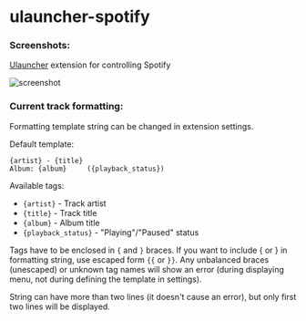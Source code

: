 # ulauncher-spotify
### Screenshots:
[Ulauncher](https://ulauncher.io/) extension for controlling Spotify

![screenshot](images/screenshot.png)

### Current track formatting:
Formatting template string can be changed in extension settings.

Default template:

    {artist} - {title}
    Album: {album}     ({playback_status})


Available tags:

- `{artist}` - Track artist
- `{title}` - Track title
- `{album}` - Album title
- `{playback_status}` - "Playing"/"Paused" status

Tags have to be enclosed in `{` and `}` braces.
If you want to include { or } in formatting string, use escaped form `{{` or `}}`.
Any unbalanced braces (unescaped) or unknown tag names will show an error (during displaying menu, not during defining the template in settings).

String can have more than two lines (it doesn't cause an error), but only first two lines will be displayed.